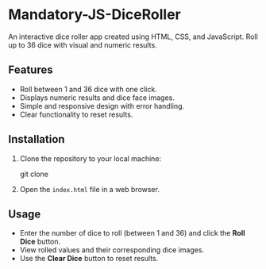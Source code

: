 # Mandatory-JS-DiceRoller

An interactive dice roller app created using HTML, CSS, and JavaScript. Roll up to 36 dice with visual and numeric results.

## Features

- Roll between 1 and 36 dice with one click.
- Displays numeric results and dice face images.
- Simple and responsive design with error handling.
- Clear functionality to reset results.

## Installation

1. Clone the repository to your local machine:

   git clone [<repository-url>](https://github.com/Gloomcaller/Mandatory-JS-DiceRoller.git)

2. Open the `index.html` file in a web browser.

## Usage

- Enter the number of dice to roll (between 1 and 36) and click the **Roll Dice** button.
- View rolled values and their corresponding dice images.
- Use the **Clear Dice** button to reset results.
